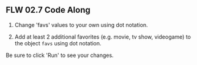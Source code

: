 ## FLW 02.7 Code Along

1. Change 'favs' values to your own using dot notation.

2. Add at least 2 additional favorites (e.g. movie, tv show, videogame) to the object `favs` using dot notation.

Be sure to click 'Run' to see your changes.